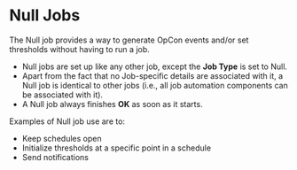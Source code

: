 # Null Jobs

The Null job provides a way to generate OpCon
events and/or set thresholds without having to run a job.

- Null jobs are set up like any other job, except the **Job Type** is
    set to Null.
- Apart from the fact that no Job-specific details are associated with
    it, a Null job is identical to other jobs (i.e., all job automation
    components can be associated with it).
- A Null job always finishes **OK** as soon as it starts.

Examples of Null job use are to:

- Keep schedules open
- Initialize thresholds at a specific point in a schedule
- Send notifications
